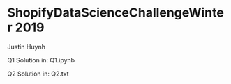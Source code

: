 # ShopifyDataScienceChallengeWinter 2019
Justin Huynh

Q1 Solution in: Q1.ipynb

Q2 Solution in: Q2.txt
